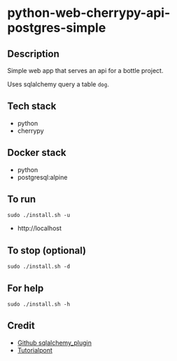 # python-web-cherrypy-api-postgres-simple

## Description
Simple web app that serves an api
for a bottle project.

Uses sqlalchemy query a table `dog`.

## Tech stack
- python
- cherrypy

## Docker stack
- python
- postgresql:alpine

## To run
`sudo ./install.sh -u`
- http://localhost

## To stop (optional)
`sudo ./install.sh -d`

## For help
`sudo ./install.sh -h`

## Credit
- [Github sqlalchemy_plugin](https://github.com/ionrock/cherrypy-sqlalchemy/blob/master/example.py)
- [Tutorialpont](https://www.tutorialspoint.com/cherrypy/cherrypy_quick_guide.htm)
